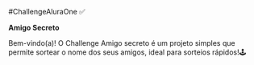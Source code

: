 #ChallengeAluraOne ✅

**Amigo Secreto**

Bem-vindo(a)!
O Challenge Amigo secreto é um projeto simples que permite sortear o nome dos seus amigos, ideal para sorteios rápidos!🕹️ 
